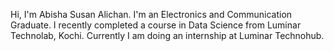 Hi, I'm Abisha Susan Alichan.
I'm an Electronics and Communication Graduate. 
I recently completed a course in Data Science from Luminar Technolab, Kochi. Currently I am doing an internship at Luminar Technohub.

<!---
abishaalichan/abishaalichan is a ✨ special ✨ repository because its `README.md` (this file) appears on your GitHub profile.
You can click the Preview link to take a look at your changes.
--->
